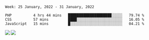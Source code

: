 <!--START_SECTION:waka-->
```text
Week: 25 January, 2022 - 31 January, 2022

PHP          4 hrs 44 mins   ████████████████████░░░░░   79.74 % 
CSS          57 mins         ████░░░░░░░░░░░░░░░░░░░░░   16.05 % 
JavaScript   15 mins         █░░░░░░░░░░░░░░░░░░░░░░░░   04.21 % 
```
<!--END_SECTION:waka-->
<a href="https://github.com/anuraghazra/github-readme-stats">
  <img align="left" src="https://github-readme-stats.vercel.app/api?username=Tanesan&count_private=true&show_icons=true" />
<img align="left" src="https://github-readme-stats.vercel.app/api/top-langs/?username=Tanesan" />
</a>

